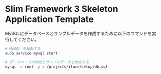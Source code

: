 # Slim Framework 3 Skeleton Application Template

MySQLにデータベースとサンプルデータを作成するために以下のコマンドを実行してください。

```sh
# MySQL を起動する
sudo service mysql start

# データベースの作成とサンプルデータを作成する
mysql -u root -p < /projects/itace/setup/db.sql
```